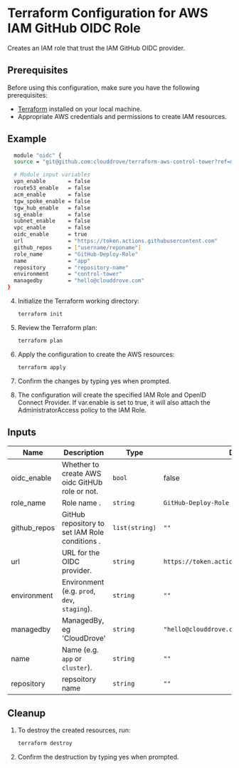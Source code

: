 # Terraform Configuration for AWS IAM GitHub OIDC Role

Creates an IAM role that trust the IAM GitHub OIDC provider.

## Prerequisites

Before using this configuration, make sure you have the following prerequisites:

- [Terraform](https://www.terraform.io/) installed on your local machine.
- Appropriate AWS credentials and permissions to create IAM resources.

## Example
```bash
  module "oidc" {
  source = "git@github.com:clouddrove/terraform-aws-control-tower?ref=master"

  # Module input variables
  vpn_enable       = false
  route53_enable   = false
  acm_enable       = false
  tgw_spoke_enable = false
  tgw_hub_enable   = false
  sg_enable        = false
  subnet_enable    = false
  vpc_enable       = false
  oidc_enable      = true
  url              = "https://token.actions.githubusercontent.com"
  github_repos     = ["username/reponame"]
  role_name        = "GitHub-Deploy-Role"
  name             = "app"
  repository       = "repository-name"
  environment      = "control-tower"
  managedby        = "hello@clouddrove.com"
}
```

4. Initialize the Terraform working directory:

   ```bash
   terraform init

5. Review the Terraform plan:

   ```bash
   terraform plan

5. Apply the configuration to create the AWS resources:

   ```bash
   terraform apply

6. Confirm the changes by typing yes when prompted.
7. The configuration will create the specified IAM Role and OpenID Connect Provider. If var.enable is set to true, it will also attach the AdministratorAccess policy to the IAM Role.

## Inputs

| Name | Description | Type | Default | Required |
|------|-------------|------|---------|:--------:|
| oidc_enable | Whether to create AWS oidc GitHUb role or not. | `bool` | false | yes |
| role_name  | Role name . | `string` | `GitHub-Deploy-Role` | yes |
| github_repos   | GitHub repository to set IAM Role conditions . | `list(string)` | `""` | yes |
| url | URL for the OIDC provider. | `string` | `https://token.actions.githubusercontent.com` | yes |
| environment | Environment (e.g. `prod`, `dev`, `staging`). | `string` | `""` | yes |
| managedby | ManagedBy, eg 'CloudDrove' | `string` | `"hello@clouddrove.com"` | yes |
| name | Name  (e.g. `app` or `cluster`). | `string` | `""` | yes |
| repository | repsoitory name | `string` | `""` | yes |

## Cleanup
1. To destroy the created resources, run:
   ```bash
   terraform destroy
   
2. Confirm the destruction by typing yes when prompted.
